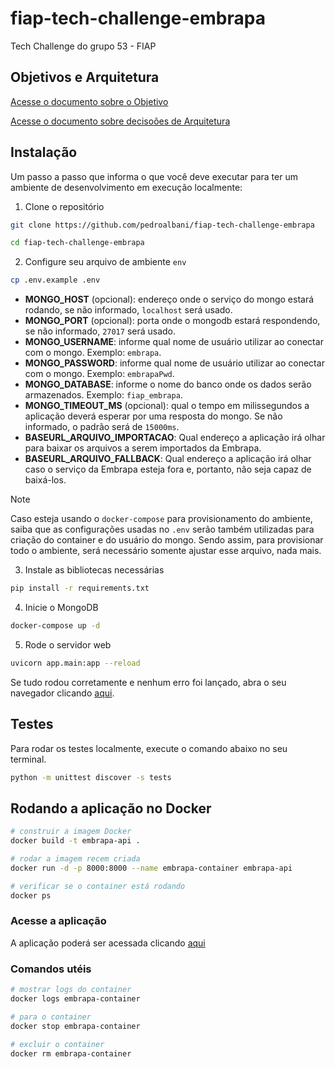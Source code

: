 # fiap-tech-challenge-embrapa
Tech Challenge do grupo 53 - FIAP

## Objetivos e Arquitetura

[Acesse o documento sobre o Objetivo](Arquitetura/Objetivo.md)

[Acesse o documento sobre decisoões de Arquitetura](Arquitetura/Arquitetura.md)

## Instalação

Um passo a passo que informa o que você deve executar para ter um ambiente de desenvolvimento em execução localmente:

1. Clone o repositório
```sh
git clone https://github.com/pedroalbani/fiap-tech-challenge-embrapa

cd fiap-tech-challenge-embrapa
```

2. Configure seu arquivo de ambiente `env`

```sh
cp .env.example .env
```

- **MONGO_HOST** (opcional): endereço onde o serviço do mongo estará rodando, se não informado, `localhost` será usado.
- **MONGO_PORT** (opcional): porta onde o mongodb estará respondendo, se não informado, `27017` será usado.
- **MONGO_USERNAME**: informe qual nome de usuário utilizar ao conectar com o mongo. Exemplo: `embrapa`.
- **MONGO_PASSWORD**: informe qual nome de usuário utilizar ao conectar com o mongo. Exemplo: `embrapaPwd`.
- **MONGO_DATABASE**: informe o nome do banco onde os dados serão armazenados. Exemplo: `fiap_embrapa`.
- **MONGO_TIMEOUT_MS** (opcional): qual o tempo em milissegundos a aplicação deverá esperar por uma resposta do mongo. Se não informado, o padrão será de `15000ms`.
- **BASEURL_ARQUIVO_IMPORTACAO**: Qual endereço a aplicação irá olhar para baixar os arquivos a serem importados da Embrapa.
- **BASEURL_ARQUIVO_FALLBACK**: Qual endereço a aplicação irá olhar caso o serviço da Embrapa esteja fora e, portanto, não seja capaz de baixá-los.

> [!NOTE]
> Caso esteja usando o `docker-compose` para provisionamento do ambiente, saiba que as configurações usadas no `.env` serão também utilizadas para criação do container e do usuário do mongo. Sendo assim, para provisionar todo o ambiente, será necessário somente ajustar esse arquivo, nada mais.

3. Instale as bibliotecas necessárias

```sh
pip install -r requirements.txt
```

4. Inicie o MongoDB

```sh
docker-compose up -d
```

5. Rode o servidor web

```sh
uvicorn app.main:app --reload
```

Se tudo rodou corretamente e nenhum erro foi lançado, abra o seu navegador clicando [aqui](http://localhost:8000/docs).

## Testes

Para rodar os testes localmente, execute o comando abaixo no seu terminal.

```sh
python -m unittest discover -s tests
```

## Rodando a aplicação no Docker

```sh
# construir a imagem Docker
docker build -t embrapa-api .

# rodar a imagem recem criada
docker run -d -p 8000:8000 --name embrapa-container embrapa-api

# verificar se o container está rodando
docker ps
```

### Acesse a aplicação
A aplicação poderá ser acessada clicando [aqui](http://localhost:8000/docs)

### Comandos utéis

```sh
# mostrar logs do container
docker logs embrapa-container

# para o container
docker stop embrapa-container

# excluir o container
docker rm embrapa-container
```
